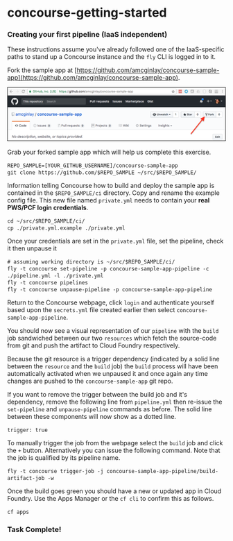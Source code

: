 # concourse-getting-started
### Creating your first pipeline (IaaS independent)

These instructions assume you've already followed one of the IaaS-specific paths to stand up a Concourse instance and the `fly` CLI is logged in to it.

Fork the sample app at [https://github.com/amcginlay/concourse-sample-app](https://github.com/amcginlay/concourse-sample-app).

![Fork Me](forkme.png "Fork Me")

Grab your forked sample app which will help us complete this exercise.

```
REPO_SAMPLE=[YOUR_GITHUB_USERNAME]/concourse-sample-app
git clone https://github.com/$REPO_SAMPLE ~/src/$REPO_SAMPLE/
```

Information telling Concourse how to build and deploy the sample app is contained in the `$REPO_SAMPLE/ci` directory.  Copy and rename the example config file.  This new file named `private.yml` needs to contain your **real PWS/PCF login credentials**.

```
cd ~/src/$REPO_SAMPLE/ci/
cp ./private.yml.example ./private.yml
```

Once your credentials are set in the `private.yml` file, set the pipeline, check it then unpause it

```
# assuming working directory is ~/src/$REPO_SAMPLE/ci/
fly -t concourse set-pipeline -p concourse-sample-app-pipeline -c ./pipeline.yml -l ./private.yml
fly -t concourse pipelines
fly -t concourse unpause-pipeline -p concourse-sample-app-pipeline
```

Return to the Concourse webpage, click `login` and authenticate yourself based upon the `secrets.yml` file created earlier then select `concourse-sample-app-pipeline`.

You should now see a visual representation of our `pipeline` with the `build` job sandwiched between our two `resources` which fetch the source-code from git and push the artifact to Cloud Foundry respectively.

Because the git resource is a trigger dependency (indicated by a solid line between the `resource` and the `build` job) the `build` process will have been automatically activated when we unpaused it and once again any time changes are pushed to the `concourse-sample-app` git repo.

If you want to remove the trigger between the build job and it's dependency, remove the following line from `pipeline.yml` then re-issue the `set-pipeline` and `unpause-pipeline` commands as before.  The solid line between these components will now show as a dotted line.

```
trigger: true
```

To manually trigger the job from the webpage select the `build` job and click the `+` button.  Alternatively you can issue the following command.  Note that the job is qualified by its pipeline name.

```
fly -t concourse trigger-job -j concourse-sample-app-pipeline/build-artifact-job -w
```

Once the build goes green you should have a new or updated app in Cloud Foundry.  Use the Apps Manager or the `cf cli` to confirm this as follows.

```
cf apps
```

### Task Complete!
